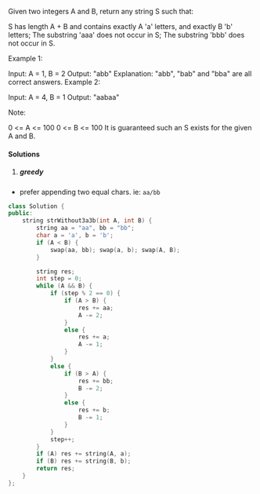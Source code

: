 Given two integers A and B, return any string S such that:

S has length A + B and contains exactly A 'a' letters, and exactly B 'b' letters;
The substring 'aaa' does not occur in S;
The substring 'bbb' does not occur in S.
 

Example 1:

Input: A = 1, B = 2
Output: "abb"
Explanation: "abb", "bab" and "bba" are all correct answers.
Example 2:

Input: A = 4, B = 1
Output: "aabaa"
 

Note:

0 <= A <= 100
0 <= B <= 100
It is guaranteed such an S exists for the given A and B.

#### Solutions

1. ##### greedy

- prefer appending two equal chars. ie: `aa/bb`

```c++
class Solution {
public:
    string strWithout3a3b(int A, int B) {
        string aa = "aa", bb = "bb";
        char a = 'a', b = 'b';
        if (A < B) {
            swap(aa, bb); swap(a, b); swap(A, B);
        }

        string res;
        int step = 0;
        while (A && B) {
            if (step % 2 == 0) {
                if (A > B) {
                    res += aa;
                    A -= 2;
                }
                else {
                    res += a;
                    A -= 1;
                }
            }
            else {
                if (B > A) {
                    res += bb;
                    B -= 2;
                }
                else {
                    res += b;
                    B -= 1;
                }
            }
            step++;
        }
        if (A) res += string(A, a);
        if (B) res += string(B, b);
        return res;
    }
};
```